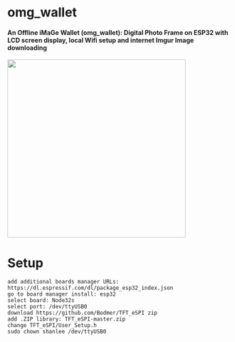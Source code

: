 # omg_wallet
#### An Offline iMaGe Wallet (omg_wallet): Digital Photo Frame on ESP32 with LCD screen display, local Wifi setup and internet Imgur Image downloading 
<img src="https://github.com/shannon112/omg_wallet/blob/main/demo.png" width=400>

# Setup
```
add additional boards manager URLs: https://dl.espressif.com/dl/package_esp32_index.json
go to board manager install: esp32
select board: Node32s
select port: /dev/ttyUSB0
download https://github.com/Bodmer/TFT_eSPI zip
add .ZIP library: TFT_eSPI-master.zip
change TFT_eSPI/User_Setup.h
sudo chown shanlee /dev/ttyUSB0
```
